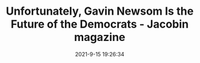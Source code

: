 ---
"title": "Unfortunately, Gavin Newsom Is the Future of the Democrats - Jacobin magazine"
"date": "2021-9-15 19:26:34"
"feed_name": "GOOGLENEWSDRILLING"
"feed_website": "https://news.google.com/search?q=drilling%2Bincident&hl=en-US&gl=US&ceid=US:en"
"feed_rss": "https://news.google.com/rss/search?q=drilling%2Bincident&hl=en-US&gl=US&ceid=US:en"
"link": "https://jacobinmag.com/2021/09/gavin-newsom-california-governor-recall"
"file": "_posts/2021-1-1-0b80f541384cb8ce1837e2455329351f32541ba0.md"
"accident": "0"
"drilling": "0"
"dead": "0"
"injured": "0"
---